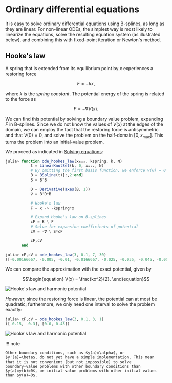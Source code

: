 # Ordinary differential equations

It is easy to solve ordinary differential equations using B-splines,
as long as they are linear. For non-linear ODEs, the simplest way is
most likely to linearize the equations, solve the resulting equation
system (as illustrated below), and combining this with fixed-point
iteration or Newton's method.

## Hooke's law

A spring that is extended from its equilibrium point by $x$
experiences a restoring force

$$\begin{equation}
F = -kx,
\end{equation}$$

where $k$ is the _spring constant_. The potential energy of the spring
is related to the force as

$$\begin{equation}
F = -\nabla V(x).
\end{equation}$$

We can find this potential by solving a boundary value problem,
expanding $F$ in B-splines. Since we do not know the values of $V(x)$
at the edges of the domain, we can employ the fact that the restoring
force is antisymmetric and that $V(0)=0$, and solve the problem on the
half-domain $[0,x_{\textrm{max}}]$. This turns the problem into an
initial-value problem.

We proceed as indicated in [Solving equations](@ref):

```julia
julia> function ode_hookes_law(xₘₐₓ, kspring, k, N)
           t = LinearKnotSet(k, 0, xₘₐₓ, N)
           # By omitting the first basis function, we enforce V(0) = 0
           B = BSpline(t)[:,2:end]
           S = B'B

           D = Derivative(axes(B, 1))
           ∇ = B'D*B

           # Hooke's law
           F = x -> -kspring*x

           # Expand Hooke's law on B-splines
           cF = B \ F
           # Solve for expansion coefficients of potential
           cV = -∇ \ S*cF

           cF,cV
       end

julia> cF,cV = ode_hookes_law(3, 0.1, 7, 30)
([-0.00166667, -0.005, -0.01, -0.0166667, -0.025, -0.035, -0.045, -0.055, -0.065, -0.075  …  -0.235, -0.245, -0.255, -0.265, -0.275, -0.283333, -0.29, -0.295, -0.298333, -0.3], [2.90458e-16, 6.66667e-5, 0.000366667, 0.00116667, 0.00283333, 0.00583333, 0.00983333, 0.0148333, 0.0208333, 0.0278333  …  0.275833, 0.299833, 0.324833, 0.350833, 0.377833, 0.401167, 0.420367, 0.435067, 0.445, 0.45])
```

We can compare the approximation with the exact potential, given by

$$\begin{equation}
V(x) = \frac{kx^2}{2}.
\end{equation}$$

![Hooke's law and harmonic potential](../figures/bsplines/hookes-law-7-30.svg)

_However_, since the restoring force is linear, the potential can at
most be quadratic; furthermore, we only need one interval to solve the
problem exactly:

```julia
julia> cF,cV = ode_hookes_law(3, 0.1, 3, 1)
([-0.15, -0.3], [0.0, 0.45])
```

![Hooke's law and harmonic potential](../figures/bsplines/hookes-law-3-1.svg)

!!! note

    Other boundary conditions, such as $y(a)=\alpha$, or
    $y'(a)=\beta$, do not yet have a simple implementation. This mean
    that it is not convenient (but not impossible) to solve
    boundary-value problems with other boundary conditions than
    $y(a)=y(b)=0$, or initial-value problems with other initial values
    than $y(a)=0$.
